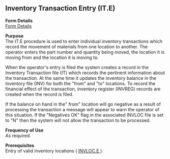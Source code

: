##  Inventory Transaction Entry (IT.E)

<PageHeader />

**Form Details**  
[ Form Details ](IT-E-1/README.md)   

**Purpose**  
The IT.E procedure is used to enter individual inventory transactions which
record the movement of materials from one location to another. The operator
enters the part number and quantity being moved, the location it is moving
from and the location it is moving to.  
  
When the operator's entry is filed the system creates a record in the
Inventory Transaction file (IT) which records the pertinent information about
the transaction. At the same time it updates the inventory balance in the
Inventory file (INV) for both the "from" and "to" locations. To record the
financial effect of the transaction, inventory register (INVREG) records are
created when the record is filed.  
  
If the balance on hand in the" from" location will go negative as a result of
processing the transaction a message will appear to warn the operator of this
situation. If the "Negatives OK" flag in the associated INVLOC file is set to
"N" then the system will not allow the transaction to be processed.

**Frequency of Use**  
As required.

**Prerequisites**  
Entry of valid inventory locations ( [ INVLOC.E ](../INVLOC-E/README.md) ). 

<badge text= "Version 8.10.57" vertical="middle" />

<PageFooter />
